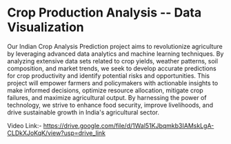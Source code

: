 # Crop Production Analysis -- Data Visualization
Our Indian Crop Analysis Prediction project aims to revolutionize agriculture by leveraging advanced data analytics and machine learning techniques. By analyzing extensive data sets related to crop yields, weather patterns, soil composition, and market trends, we seek to develop accurate predictions for crop productivity and identify potential risks and opportunities. This project will empower farmers and policymakers with actionable insights to make informed decisions, optimize resource allocation, mitigate crop failures, and maximize agricultural output. By harnessing the power of technology, we strive to enhance food security, improve livelihoods, and drive sustainable growth in India's agricultural sector.

Video Link:- https://drive.google.com/file/d/1Wal51KJbqmkb3IAMskLgA-CLDkXJoKqK/view?usp=drive_link
